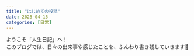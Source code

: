 ```yaml
---
title: "はじめての投稿"
date: 2025-04-15
categories: [日常]
---
```


ようこそ「人生日記」へ！  
このブログでは、日々の出来事や感じたことを、ふんわり書き残していきます🌼
